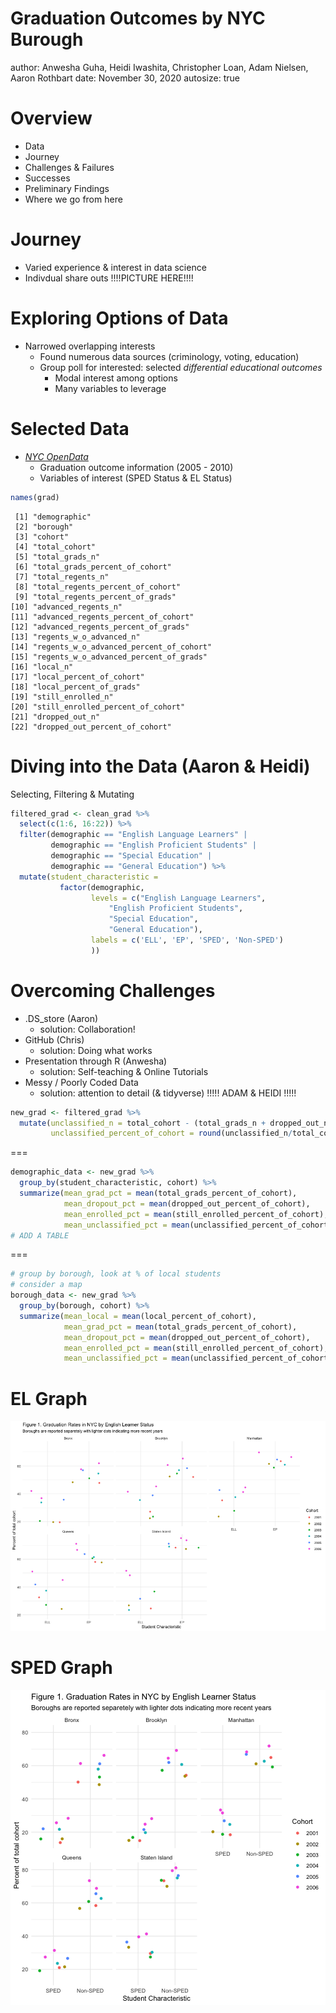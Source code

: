 

















Graduation Outcomes by NYC Burough
========================================================
author: Anwesha Guha, Heidi Iwashita, Christopher Loan, Adam Nielsen, Aaron Rothbart
date: November 30, 2020
autosize: true


Overview
========================================================
- Data
- Journey
- Challenges & Failures
- Successes
- Preliminary Findings
- Where we go from here

Journey
===

- Varied experience & interest in data science
- Indivdual share outs
!!!!PICTURE HERE!!!!

Exploring Options of Data
===
- Narrowed overlapping interests
    - Found numerous data sources (criminology, voting, education)
    - Group poll for interested: selected *differential educational outcomes*
      - Modal interest among options
      - Many variables to leverage


Selected Data
===
- [*NYC OpenData*](https://data.cityofnewyork.us/Education/2005-2010-Graduation-Outcomes-By-Borough/avir-tzek)
    - Graduation outcome information (2005 - 2010)
    - Variables of interest (SPED Status & EL Status)


```r
names(grad)
```

```
 [1] "demographic"                           
 [2] "borough"                               
 [3] "cohort"                                
 [4] "total_cohort"                          
 [5] "total_grads_n"                         
 [6] "total_grads_percent_of_cohort"         
 [7] "total_regents_n"                       
 [8] "total_regents_percent_of_cohort"       
 [9] "total_regents_percent_of_grads"        
[10] "advanced_regents_n"                    
[11] "advanced_regents_percent_of_cohort"    
[12] "advanced_regents_percent_of_grads"     
[13] "regents_w_o_advanced_n"                
[14] "regents_w_o_advanced_percent_of_cohort"
[15] "regents_w_o_advanced_percent_of_grads" 
[16] "local_n"                               
[17] "local_percent_of_cohort"               
[18] "local_percent_of_grads"                
[19] "still_enrolled_n"                      
[20] "still_enrolled_percent_of_cohort"      
[21] "dropped_out_n"                         
[22] "dropped_out_percent_of_cohort"         
```

Diving into the Data (Aaron & Heidi)
====
Selecting, Filtering & Mutating

```r
filtered_grad <- clean_grad %>%
  select(c(1:6, 16:22)) %>%
  filter(demographic == "English Language Learners" |
         demographic == "English Proficient Students" |
         demographic == "Special Education" |
         demographic == "General Education") %>% 
  mutate(student_characteristic = 
           factor(demographic, 
                  levels = c("English Language Learners", 
                      "English Proficient Students", 
                      "Special Education", 
                      "General Education"), 
                  labels = c('ELL', 'EP', 'SPED', 'Non-SPED')
                  ))
```

Overcoming Challenges
====
- .DS_store (Aaron)
  - solution: Collaboration!
- GitHub (Chris)
  - solution: Doing what works 
- Presentation through R (Anwesha)
  - solution: Self-teaching & Online Tutorials
- Messy / Poorly Coded Data
  - solution: attention to detail (& tidyverse)
!!!!! ADAM & HEIDI !!!!!


```r
new_grad <- filtered_grad %>%
  mutate(unclassified_n = total_cohort - (total_grads_n + dropped_out_n + still_enrolled_n),
         unclassified_percent_of_cohort = round(unclassified_n/total_cohort * 100, 1))
```


===


```r
demographic_data <- new_grad %>% 
  group_by(student_characteristic, cohort) %>% 
  summarize(mean_grad_pct = mean(total_grads_percent_of_cohort),
            mean_dropout_pct = mean(dropped_out_percent_of_cohort),
            mean_enrolled_pct = mean(still_enrolled_percent_of_cohort),
            mean_unclassified_pct = mean(unclassified_percent_of_cohort))
# ADD A TABLE
```

===


```r
# group by borough, look at % of local students
# consider a map
borough_data <- new_grad %>% 
  group_by(borough, cohort) %>% 
  summarize(mean_local = mean(local_percent_of_cohort),
            mean_grad_pct = mean(total_grads_percent_of_cohort),
            mean_dropout_pct = mean(dropped_out_percent_of_cohort),
            mean_enrolled_pct = mean(still_enrolled_percent_of_cohort),
            mean_unclassified_pct = mean(unclassified_percent_of_cohort))
```

EL Graph
========================================================
![plot of chunk graph_results_EL_graph](EDLD651_Final_Presentation-figure/graph_results_EL_graph-1.png)

SPED Graph
========================================================
![plot of chunk graph_results_SPED](EDLD651_Final_Presentation-figure/graph_results_SPED-1.png)

